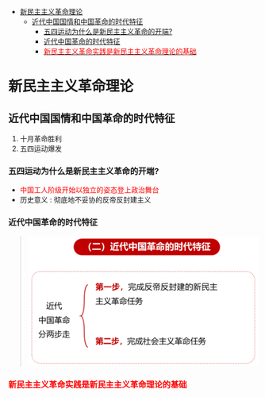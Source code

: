 - [新民主主义革命理论](#新民主主义革命理论)
  - [近代中国国情和中国革命的时代特征](#近代中国国情和中国革命的时代特征)
    - [五四运动为什么是新民主主义革命的开端?](#五四运动为什么是新民主主义革命的开端)
    - [近代中国革命的时代特征](#近代中国革命的时代特征)
    - [<font color = red>新民主主义革命实践是新民主主义革命理论的基础</font>](#font-color--red新民主主义革命实践是新民主主义革命理论的基础font)

# 新民主主义革命理论

## 近代中国国情和中国革命的时代特征
1. 十月革命胜利
2. 五四运动爆发

### 五四运动为什么是新民主主义革命的开端?
* <font color = red>中国工人阶级开始以独立的姿态登上政治舞台</font>
* 历史意义 : 彻底地不妥协的反帝反封建主义

### 近代中国革命的时代特征
> ![](image/2022-03-14-15-48-29.png)

### <font color = red>新民主主义革命实践是新民主主义革命理论的基础</font>